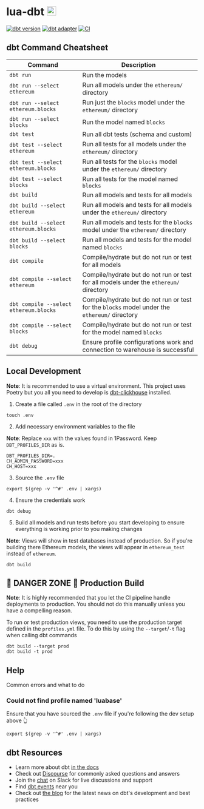 # lua-dbt <img src="https://seeklogo.com/images/D/dbt-logo-500AB0BAA7-seeklogo.com.png" width="24" title="hover text">

[![dbt version](https://img.shields.io/static/v1?label=dbt&message=1.2.0&color=orange)](https://pypi.org/project/dbt-core/)
[![dbt adapter](https://img.shields.io/static/v1?label=dbt-adapter&message=clickhouse&color=yellow)](https://pypi.org/project/dbt-clickhouse/)
[![CI](https://github.com/luabase/lua-dbt/actions/workflows/ci.yml/badge.svg)](https://github.com/luabase/lua-dbt/actions/workflows/ci.yml)

## dbt Command Cheatsheet

| Command                                | Description                                                                                   |
|----------------------------------------|-----------------------------------------------------------------------------------------------|
| `dbt run`                              | Run the models                                                                                |
| `dbt run --select ethereum`            | Run all models under the `ethereum/` directory                                                |
| `dbt run --select ethereum.blocks`     | Run just the `blocks` model under the `ethereum/` directory                                   |
| `dbt run --select blocks`              | Run the model named `blocks`                                                                  |
| `dbt test`                             | Run all dbt tests (schema and custom)                                                         |
| `dbt test --select ethereum`           | Run all tests for all models under the `ethereum/` directory                                  |
| `dbt test --select ethereum.blocks`    | Run all tests for the `blocks` model under the `ethereum/` directory                          |
| `dbt test --select blocks`             | Run all tests for the model named `blocks`                                                    |
| `dbt build`                            | Run all models and tests for all models                                                       |
| `dbt build --select ethereum`          | Run all models and tests for all models under the `ethereum/` directory                       |
| `dbt build --select ethereum.blocks`   | Run all models and tests for the `blocks` model under the `ethereum/` directory               |
| `dbt build --select blocks`            | Run all models and tests for the model named `blocks`                                         |
| `dbt compile`                          | Compile/hydrate but do not run or test for all models                                         |
| `dbt compile --select ethereum`        | Compile/hydrate but do not run or test for all models under the `ethereum/` directory         |
| `dbt compile --select ethereum.blocks` | Compile/hydrate but do not run or test for the `blocks` model under the `ethereum/` directory |
| `dbt compile --select blocks`          | Compile/hydrate but do not run or test for the model named `blocks`                           |
| `dbt debug`                            | Ensure profile configurations work and connection to warehouse is successful                  |

## Local Development

**Note**: It is recommended to use a virtual environment. This project uses Poetry but you all you need to develop
is [dbt-clickhouse](https://pypi.org/project/dbt-clickhouse/) installed.

1. Create a file called `.env` in the root of the directory

```shell
touch .env
```

2. Add necessary environment variables to the file

**Note**: Replace `xxx` with the values found in 1Password. Keep `DBT_PROFILES_DIR` as is.

```text
DBT_PROFILES_DIR=.
CH_ADMIN_PASSWORD=xxx
CH_HOST=xxx
```

3. Source the `.env` file

```shell
export $(grep -v '^#' .env | xargs)
```

4. Ensure the credentials work

```shell
dbt debug
```

5. Build all models and run tests before you start developing to ensure everything is working prior to you making
   changes

**Note**: Views will show in test databases instead of production. So if you're building there Ethereum models, the
views will appear in `ethereum_test` instead of `ethereum`.

```shell
dbt build
```

## 🚧 DANGER ZONE 🚧 Production Build

**Note**: It is highly recommended that you let the CI pipeline handle deployments to production. You should not do this
manually unless you have a compelling reason.

To run or test production views, you need to use the production target defined in the `profiles.yml` file. To do this by
using the `--target`/`-t` flag when calling dbt commands

```shell
dbt build --target prod
dbt build -t prod
```

## Help

Common errors and what to do

### Could not find profile named 'luabase'

Ensure that you have sourced the `.env` file if you're following the dev setup above 👆

```shell
export $(grep -v '^#' .env | xargs)
```

## dbt Resources

- Learn more about dbt [in the docs](https://docs.getdbt.com/docs/introduction)
- Check out [Discourse](https://discourse.getdbt.com/) for commonly asked questions and answers
- Join the [chat](http://slack.getdbt.com/) on Slack for live discussions and support
- Find [dbt events](https://events.getdbt.com) near you
- Check out [the blog](https://blog.getdbt.com/) for the latest news on dbt's development and best practices
